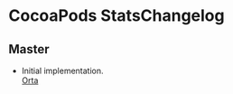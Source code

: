 # CocoaPods StatsChangelog

## Master

* Initial implementation.  
  [Orta](https://github.com/orta)


